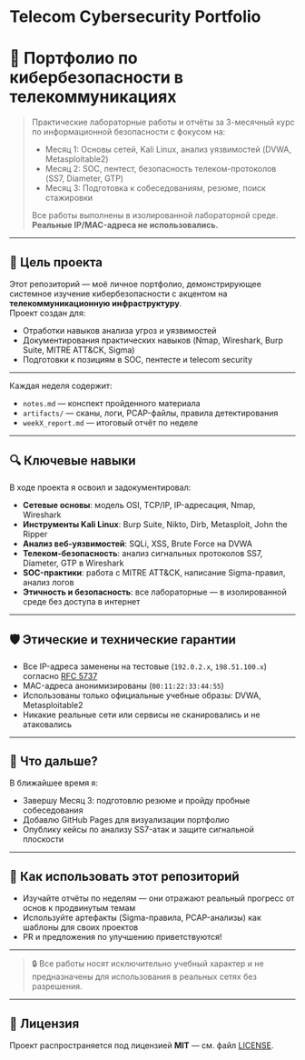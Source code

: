 # Telecom Cybersecurity Portfolio
# 📡 Портфолио по кибербезопасности в телекоммуникациях

> Практические лабораторные работы и отчёты за 3-месячный курс по информационной безопасности с фокусом на:
> - Месяц 1: Основы сетей, Kali Linux, анализ уязвимостей (DVWA, Metasploitable2)  
> - Месяц 2: SOC, пентест, безопасность телеком-протоколов (SS7, Diameter, GTP)  
> - Месяц 3: Подготовка к собеседованиям, резюме, поиск стажировки  
>
> Все работы выполнены в изолированной лабораторной среде. **Реальные IP/MAC-адреса не использовались.**

---

## 🎯 Цель проекта

Этот репозиторий — моё личное портфолио, демонстрирующее системное изучение кибербезопасности с акцентом на **телекоммуникационную инфраструктуру**.  
Проект создан для:
- Отработки навыков анализа угроз и уязвимостей  
- Документирования практических навыков (Nmap, Wireshark, Burp Suite, MITRE ATT&CK, Sigma)  
- Подготовки к позициям в SOC, пентесте и telecom security  

---

Каждая неделя содержит:
- `notes.md` — конспект пройденного материала  
- `artifacts/` — сканы, логи, PCAP-файлы, правила детектирования  
- `weekX_report.md` — итоговый отчёт по неделе  

---

## 🔍 Ключевые навыки

В ходе проекта я освоил и задокументировал:

- **Сетевые основы**: модель OSI, TCP/IP, IP-адресация, Nmap, Wireshark  
- **Инструменты Kali Linux**: Burp Suite, Nikto, Dirb, Metasploit, John the Ripper  
- **Анализ веб-уязвимостей**: SQLi, XSS, Brute Force на DVWA  
- **Телеком-безопасность**: анализ сигнальных протоколов SS7, Diameter, GTP в Wireshark  
- **SOC-практики**: работа с MITRE ATT&CK, написание Sigma-правил, анализ логов  
- **Этичность и безопасность**: все лабораторные — в изолированной среде без доступа в интернет  

---

## 🛡️ Этические и технические гарантии

- Все IP-адреса заменены на тестовые (`192.0.2.x`, `198.51.100.x`) согласно [RFC 5737](https://datatracker.ietf.org/doc/html/rfc5737)  
- MAC-адреса анонимизированы (`00:11:22:33:44:55`)  
- Использованы только официальные учебные образы: DVWA, Metasploitable2  
- Никакие реальные сети или сервисы не сканировались и не атаковались  

---

## 🚀 Что дальше?

В ближайшее время я:
- Завершу Месяц 3: подготовлю резюме и пройду пробные собеседования  
- Добавлю GitHub Pages для визуализации портфолио  
- Опублику кейсы по анализу SS7-атак и защите сигнальной плоскости  

---

## 💬 Как использовать этот репозиторий

- Изучайте отчёты по неделям — они отражают реальный прогресс от основ к продвинутым темам  
- Используйте артефакты (Sigma-правила, PCAP-анализы) как шаблоны для своих проектов  
- PR и предложения по улучшению приветствуются!  

---

> 🔒 Все работы носят исключительно учебный характер и не предназначены для использования в реальных сетях без разрешения.

---

## 📄 Лицензия

Проект распространяется под лицензией **MIT** — см. файл [LICENSE](LICENSE).

